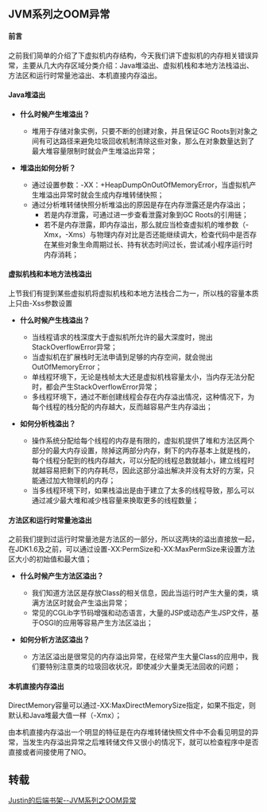 ## JVM系列之OOM异常

#### 前言
之前我们简单的介绍了下虚拟机内存结构，今天我们讲下虚拟机的内存相关错误异常，主要从几大内存区域分类介绍：Java堆溢出、虚拟机栈和本地方法栈溢出、方法区和运行时常量池溢出、本机直接内存溢出。

#### Java堆溢出
- **什么时候产生堆溢出？**
	- 堆用于存储对象实例，只要不断的创建对象，并且保证GC Roots到对象之间有可达路径来避免垃圾回收机制清除这些对象，那么在对象数量达到了最大堆容量限制时就会产生堆溢出异常；

- **堆溢出如何分析？**
	- 通过设置参数：-XX：+HeapDumpOnOutOfMemoryError，当虚拟机产生堆溢出异常时就会生成内存堆转储快照；
	- 通过分析堆转储快照分析堆溢出的原因是存在内存泄露还是内存溢出；
		- 若是内存泄露，可通过进一步查看泄露对象到GC Roots的引用链；
		- 若不是内存泄露，即内存溢出，那么就应当检查虚拟机的堆参数（-Xmx，-Xms）与物理内存对比是否还能继续调大，检查代码中是否存在某些对象生命周期过长、持有状态时间过长，尝试减小程序运行时内存消耗；

####  虚拟机栈和本地方法栈溢出
上节我们有提到某些虚拟机将虚拟机栈和本地方法栈合二为一，所以栈的容量本质上只由-Xss参数设置

- **什么时候产生栈溢出？**
	- 当线程请求的栈深度大于虚拟机所允许的最大深度时，抛出StackOverflowError异常；
	- 当虚拟机在扩展栈时无法申请到足够的内存空间，就会抛出OutOfMemoryError；
	- 单线程环境下，无论是栈帧太大还是虚拟机栈容量太小，当内存无法分配时，都会产生StackOverflowError异常；
	- 多线程环境下，通过不断创建线程会存在内存溢出情况，这种情况下，为每个线程的栈分配的内存越大，反而越容易产生内存溢出；

- **如何分析栈溢出？**
	- 操作系统分配给每个线程的内存是有限的，虚拟机提供了堆和方法区两个部分的最大内存设置，除掉这两部分内存，剩下的内存基本上就是栈的，每个线程分配到的栈内存越大，可以分配的线程总数就越小，建立线程时就越容易把剩下的内存耗尽，因此这部分溢出解决并没有太好的方案，只能通过加大物理机的内存；
	- 当多线程环境下时，如果栈溢出是由于建立了太多的线程导致，那么可以通过减少最大堆和减少栈容量来换取更多的线程数量；

#### 方法区和运行时常量池溢出
之前我们提到过运行时常量池是方法区的一部分，所以这两块的溢出直接放一起，在JDK1.6及之前，可以通过设置-XX:PermSize和-XX:MaxPermSize来设置方法区大小的初始值和最大值；

- **什么时候产生方法区溢出？**
	- 我们知道方法区是存放Class的相关信息，因此当运行时产生大量的类，填满方法区时就会产生溢出异常；
	- 常见的CGLib字节码增强和动态语言，大量的JSP或动态产生JSP文件，基于OSGI的应用等容易产生方法区溢出；

- **如何分析方法区溢出？**
	- 方法区溢出是很常见的内存溢出异常，在经常产生大量Class的应用中，我们要特别注意类的垃圾回收状况，即使减少大量类无法回收的问题；

#### 本机直接内存溢出
DirectMemory容量可以通过-XX:MaxDirectMemorySize指定，如果不指定，则默认和Java堆最大值一样（-Xmx）；

由本机直接内存溢出一个明显的特征是在内存堆转储快照文件中不会看见明显的异常，当发生内存溢出异常之后堆转储文件又很小的情况下，就可以检查程序中是否直接或者间接使用了NIO。

## 转载
[Justin的后端书架--JVM系列之OOM异常](https://mp.weixin.qq.com/s/Iur-Rq-SedkXJedyrVpoUw)
